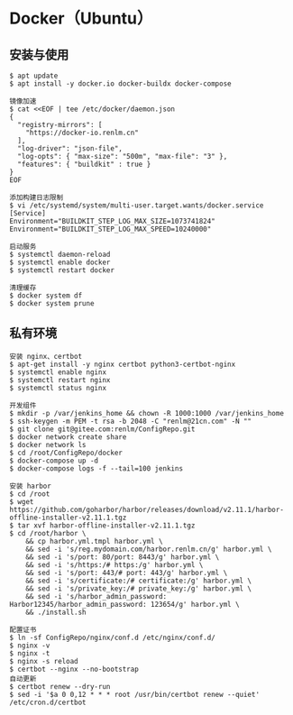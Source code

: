 # Docker（Ubuntu）

## 安装与使用
	$ apt update
	$ apt install -y docker.io docker-buildx docker-compose

```
镜像加速
$ cat <<EOF | tee /etc/docker/daemon.json
{
  "registry-mirrors": [ 
    "https://docker-io.renlm.cn"
  ],
  "log-driver": "json-file",
  "log-opts": { "max-size": "500m", "max-file": "3" },
  "features": { "buildkit" : true }
}
EOF
```

```
添加构建日志限制
$ vi /etc/systemd/system/multi-user.target.wants/docker.service
[Service]
Environment="BUILDKIT_STEP_LOG_MAX_SIZE=1073741824"
Environment="BUILDKIT_STEP_LOG_MAX_SPEED=10240000"
```

	启动服务
	$ systemctl daemon-reload
	$ systemctl enable docker
	$ systemctl restart docker
	
	清理缓存
	$ docker system df
	$ docker system prune
	
## 私有环境
	安装 nginx、certbot
	$ apt-get install -y nginx certbot python3-certbot-nginx
	$ systemctl enable nginx
	$ systemctl restart nginx
	$ systemctl status nginx
	
	开发组件
	$ mkdir -p /var/jenkins_home && chown -R 1000:1000 /var/jenkins_home
	$ ssh-keygen -m PEM -t rsa -b 2048 -C "renlm@21cn.com" -N ""
	$ git clone git@gitee.com:renlm/ConfigRepo.git
	$ docker network create share
	$ docker network ls
	$ cd /root/ConfigRepo/docker
	$ docker-compose up -d
	$ docker-compose logs -f --tail=100 jenkins

	安装 harbor
	$ cd /root
	$ wget https://github.com/goharbor/harbor/releases/download/v2.11.1/harbor-offline-installer-v2.11.1.tgz
	$ tar xvf harbor-offline-installer-v2.11.1.tgz
	$ cd /root/harbor \
        && cp harbor.yml.tmpl harbor.yml \
        && sed -i 's/reg.mydomain.com/harbor.renlm.cn/g' harbor.yml \
        && sed -i 's/port: 80/port: 8443/g' harbor.yml \
        && sed -i 's/https:/# https:/g' harbor.yml \
        && sed -i 's/port: 443/# port: 443/g' harbor.yml \
        && sed -i 's/certificate:/# certificate:/g' harbor.yml \
        && sed -i 's/private_key:/# private_key:/g' harbor.yml \
        && sed -i 's/harbor_admin_password: Harbor12345/harbor_admin_password: 123654/g' harbor.yml \
        && ./install.sh
	
	配置证书
	$ ln -sf ConfigRepo/nginx/conf.d /etc/nginx/conf.d/
	$ nginx -v
	$ nginx -t
	$ nginx -s reload
	$ certbot --nginx --no-bootstrap
	自动更新
	$ certbot renew --dry-run
	$ sed -i '$a 0 0,12 * * * root /usr/bin/certbot renew --quiet' /etc/cron.d/certbot
